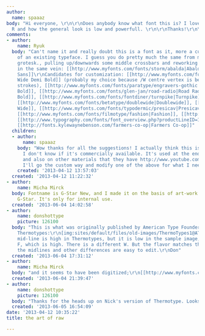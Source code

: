 ```yaml
---
author:
  name: spaaaz
body: "Hi everyone, \r\n\r\nDoes anybody know what font this is? I love the capital
  R and how the general look is low and powerfull. \r\n\r\nThanks!\r\n\r\n[img:sites/default/files/old-images/logo_en_6533.png]"
comments:
- author:
    name: Ryuk
  body: "Can't name it and really doubt this is a font as it, more a customization
    of an existing typeface. I guess you do pretty much the same from many wide/extended
    grotesk., pulling up/downwards some middle crossbars and reworking /R.\r\n2 alternatives
    in the same vein: [[http://www.myfonts.com/fonts/storm/abalda|Abalda]], [[http://www.myfonts.com/fonts/hubertjocham/motora-sans|Motora
    Sans]]\r\nCandidates for customization: [[http://www.myfonts.com/fonts/synthview/novecento|Novocento
    Wide Demi Bold]] (probably my choice because /W centre vertex is below the outer
    strokes), [[http://www.myfonts.com/fonts/paratype/engravers-gothic|Engravers Gothic
    Bold]], [[http://www.myfonts.com/fonts/glen-jan/road-radio|Road Radio]], [[http://www.myfonts.com/fonts/itc/blair|Blair
    Bold]], [[http://www.myfonts.com/fonts/fontdiner/turnpike|Turnpike]], [[http://www.myfonts.com/fonts/storm/zeppelin|Zeppelin]],
    [[http://www.myfonts.com/fonts/betatype/doublewide|Doublewide]], [[http://www.myfonts.com/fonts/typetrust/reservation-wide|Reservation
    Wide]], [[http://www.myfonts.com/fonts/typodermic/presicav|Presicav]], [[http://www.myfonts.com/fonts/positype/halogen|Halogen]],
    [[http://www.myfonts.com/fonts/filmotype/fashion|Fashion]], [[http://www.vllg.com/Constellation/Aero|Aero]],
    [[http://www.typography.com/fonts/font_overview.php?productLineID=100043|Idlewid]],
    [[http://fonts.kylewaynebenson.com/farmers-co-op|Farmers Co-op]]"
  children:
  - author:
      name: spaaaz
    body: "Wow thanks for all the suggestions! I actually think this is a font but
      I don't know if it's commercially available. It's used at the end of this video,
      and also on other materials that they have http://www.youtube.com/watch?v=3csaIbOxXjw\r\n\r\nBut
      I'll go the custom way and modify one of the above for what I need. \r\n\r\nCheers!"
    created: '2013-04-12 13:57:03'
  created: '2013-04-12 11:22:32'
- author:
    name: Micha Mirck
  body: Fontname is G-Star New, and I made it on the basis of art-work supplied by
    G-Star. It's only for internal use.
  created: '2013-06-04 14:02:58'
- author:
    name: donshottype
    picture: 126100
  body: "This is what was originally published by American Type Founders in 1934 as
    Thermotypes:\r\n[img:sites/default/files/old-images/ThermoTypes1@ATF1934_3473.jpg]\r\nand\r\n[img:sites/default/files/old-images/ThermoTypes2@ATF1934_6497.jpg]\r\nThe
    mid-line is high in Thermotypes, but it is low in the sample image, except for
    F, which is high. There is a different W. But the flavor matches the image and
    the midlines and other differences are easy to edit.\r\nDon"
  created: '2013-06-04 17:31:12'
- author:
    name: Micha Mirck
  body: "and it seems to have been digitized;\r\n[[http://www.myfonts.com/fonts/nicksfonts/deux-chasses-nf/regular/]]"
  created: '2013-06-04 21:39:47'
- author:
    name: donshottype
    picture: 126100
  body: "Thanks for the heads up on Nick's version of Thermotype. Looks good!\r\nDon"
  created: '2013-06-05 16:54:09'
date: '2013-04-12 10:35:22'
title: the art of raw

---
```

